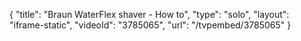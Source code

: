 {
    "title": "Braun WaterFlex shaver - How to",
    "type": "solo",
    "layout": "iframe-static",
    "videoId": "3785065",
    "url": "\/tvpembed\/3785065"
}